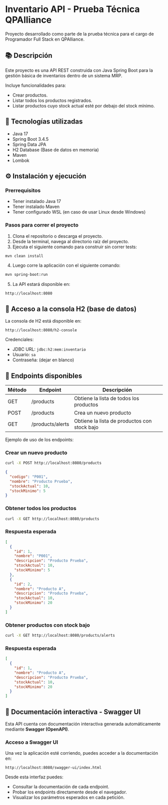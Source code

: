 # Inventario API - Prueba Técnica QPAlliance

Proyecto desarrollado como parte de la prueba técnica para el cargo de Programador Full Stack en QPAlliance.

## 📚 Descripción

Este proyecto es una API REST construida con Java Spring Boot para la gestión básica de inventarios dentro de un sistema MRP.

Incluye funcionalidades para:

- Crear productos.
- Listar todos los productos registrados.
- Listar productos cuyo stock actual esté por debajo del stock mínimo.

## 🚀 Tecnologías utilizadas

- Java 17
- Spring Boot 3.4.5
- Spring Data JPA
- H2 Database (Base de datos en memoria)
- Maven
- Lombok

## ⚙️ Instalación y ejecución

### Prerrequisitos

- Tener instalado Java 17
- Tener instalado Maven
- Tener configurado WSL (en caso de usar Linux desde Windows)

### Pasos para correr el proyecto

1. Clona el repositorio o descarga el proyecto.
2. Desde la terminal, navega al directorio raíz del proyecto.
3. Ejecuta el siguiente comando para construir sin correr tests:

```bash
mvn clean install
```

4. Luego corre la aplicación con el siguiente comando:

```bash
mvn spring-boot:run
```
5. La API estará disponible en:

```
http://localhost:8080
```

## 💾 Acceso a la consola H2 (base de datos)

La consola de H2 está disponible en:

```
http://localhost:8080/h2-console
```

Credenciales:
- JDBC URL: `jdbc:h2:mem:inventario`
- Usuario: `sa`
- Contraseña: (dejar en blanco)

## 📌 Endpoints disponibles 
| Método | Endpoint                | Descripción                                         |
|--------|-------------------------|-----------------------------------------------------|
| GET    | /products               | Obtiene la lista de todos los productos             |
| POST   | /products               | Crea un nuevo producto                              |
| GET    | /products/alerts        | Obtiene la lista de productos con stock bajo        |

Ejemplo de uso de los endpoints:

### Crear un nuevo producto

```bash
curl -X POST http://localhost:8080/products
```
```json
{
  "codigo": "P001",
  "nombre": "Producto Prueba",
  "stockActual": 10,
  "stockMinimo": 5
}
```

### Obtener todos los productos

```bash
curl -X GET http://localhost:8080/products
```
### Respuesta esperada

```json
[
  {
    "id": 1,
    "nombre": "P001",
    "descripcion": "Producto Prueba",
    "stockActual": 10,
    "stockMinimo": 5
  },
  {
    "id": 2,
    "nombre": "Producto A",
    "descripcion": "Producto Prueba",
    "stockActual": 10,
    "stockMinimo": 20
  }
]
```

### Obtener productos con stock bajo

```bash
curl -X GET http://localhost:8080/products/alerts
```
### Respuesta esperada

```json
[
  {
    "id": 1,
    "nombre": "Producto A",
    "descripcion": "Producto Prueba",
    "stockActual": 10,
    "stockMinimo": 20
  }
]
```
## 🧾 Documentación interactiva - Swagger UI

Esta API cuenta con documentación interactiva generada automáticamente mediante **Swagger (OpenAPI)**.

### Acceso a Swagger UI

Una vez la aplicación esté corriendo, puedes acceder a la documentación en:

```
http://localhost:8080/swagger-ui/index.html
```

Desde esta interfaz puedes:

- Consultar la documentación de cada endpoint.
- Probar los endpoints directamente desde el navegador.
- Visualizar los parámetros esperados en cada petición.


